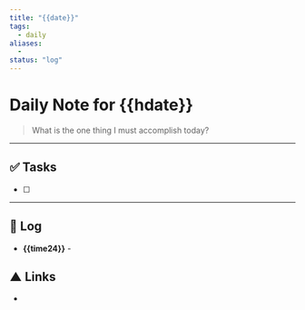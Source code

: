 ```yaml
---
title: "{{date}}"
tags:
  - daily
aliases:
  - 
status: "log"
---
```


# Daily Note for {{hdate}}

> What is the one thing I must accomplish today?

---
## ✅ Tasks
- [ ] 

---
## 📝 Log
* **{{time24}}** - 

## ▲ Links
- 
